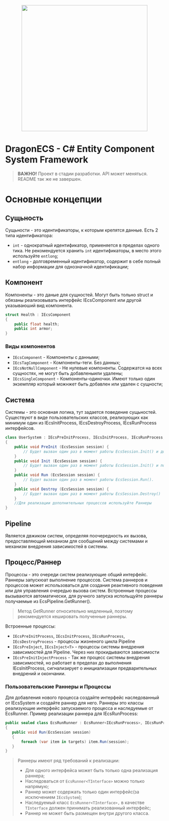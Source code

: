 
<p align="center">
<img height="400" src="https://github.com/DCFApixels/DragonECS/assets/99481254/176e13c8-20c8-4e7a-8eaf-e8f3ca590231.png">
</p>

# DragonECS - C# Entity Component System Framework

> **ВАЖНО!** Проект в стадии разработки. API может меняться. README так же не завершен.

# Основные концепции
## Сущьность
Сущьности - это идентификаторы, к которым крепятся данные. Есть 2 типа идентификатора:
* `int` - однократный идентификатор, применяется в пределах одного тика. Не рекомендуется хранить `int` идентификаторы, в место этого используйте `entlong`;
* `entlong` - долговременный идентификатор, содержит в себе полный набор информации для однозначной идентификации;

## Компонент
Компоненты - это даные для сущностей. Могут быть тольно struct и обязаны реализовывать интерфейс IEcsComponent или другой указываюший вид компонента. 
```c#
struct Health : IEcsComponent
{
    public float health;
    public int armor;
}
```
### Виды компонентов
* `IEcsComponent` - Компоненты с данными;
* `IEcsTagComponent` - Компоненты-теги. Без данных;
* `IEcsNotNullComponent` - Не нулевые компоненты. Содержатся на всех сущностях, не могут быть добавленыили удалены;
* `IEcsSingleComponent` - Компоненты-одиночки. Имеют только один экземпляр который можнжет быть добавлен или удален с сущности;

## Система
Системы - это основная логика, тут задается поведение сущьностей. Существуют в виде пользовательских классов, реализующих как минимум один из IEcsInitProcess, IEcsDestroyProcess, IEcsRunProcess интерфейсов.
```c#
class UserSystem : IEcsPreInitProcess, IEcsInitProcess, IEcsRunProcess, IEcsDestroyProcess
{
    public void PreInit (EcsSession session) {
        // Будет вызван один раз в момент работы EcsSession.Init() и до срабатывания IEcsInitProcess.Init()
    }
    public void Init (EcsSession session) {
        // Будет вызван один раз в момент работы EcsSession.Init() и после срабатывания IEcsPreInitProcess.PreInit()
    }
    public void Run (EcsSession session) {
        // Будет вызван один раз в момент работы EcsSession.Run().
    }
    public void Destroy (EcsSession session) {
        // Будет вызван один раз в момент работы EcsSession.Destroy()
    }
    //Для реализации дополнительных процессов используйте Раннеры
}
```

## Pipeline
Является двжиком систем, определяя поочередность их вызова, предоставляющий механизм для сообщений между системами и механизм внедрения зависимостей в системы.

## Процесс/Раннер
Процессы - это очереди систем реализующие общий интерфейс. Раннеры запускюат выполнение процессов. Система раннеров и процессов может использоваться для создания реактивного поведения или для управления очередью вызова систем. Встроенные процессы вызываются автоматически, для ручного запуска испольщуйте раннеры получаемые из EcsPipeline.GetRunner<TInterface>().
> Метод GetRunner относительно медленный, поэтому рекомендуется кешировать полученные раннеры.

Встроенные процессы:
* `IEcsPreInitProcess`, `IEcsInitProcess`, `IEcsRunProcess`, `IEcsDestroyProcess` - процессы жизненого цикла Pipeline
* `IEcsPreInject`, `IEcsInject<T>` - процессы системы внедрения зависимостей для Pipeline. Через них прокидываются зависимости
* `IEcsPreInitInjectProcess` - Так же процесс системы внедрения зависимостей, но работает в пределах до выполнения IEcsInitProcess, сигнализирует о инициализации предварительных внедрений и окончании.

### Пользовательские Раннеры и Процессы
Для добавления нового процесса создайте интерфейс наследованный от IEcsSystem и создайте раннер для него. Раннеры это классы реализующие интерфейс запускаемого процесса и наследуемые от EcsRunner<TInterface>. Пример реализации раннера для IEcsRunProcess:
 ```c#
public sealed class EcsRunRunner : EcsRunner<IEcsRunProcess>, IEcsRunProcess
{
    public void Run(EcsSession session)
    {
        foreach (var item in targets) item.Run(session);
    }
}
```
> Раннеры имеют ряд требований к реализации: 
> * Для одного интерфейса может быть только одна реализация раннера;
> * Наследоваться от `EcsRunner<TInterface>` можно только напрямую;
> * Раннер может содержать только один интерфейс(за исключением `IEcsSystem`);
> * Наследуемый класс `EcsRunner<TInterface>,` в качестве `TInterface` должен принимать реализованный интерфейс;
> * Раннер не может быть размещен внутри другого класса.
